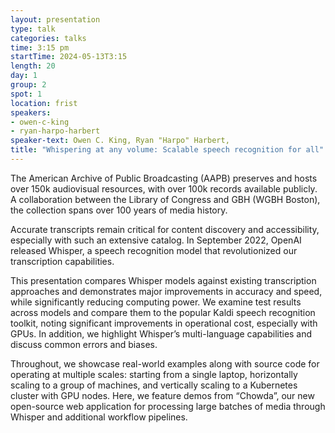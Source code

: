 ```yaml
---
layout: presentation
type: talk
categories: talks
time: 3:15 pm
startTime: 2024-05-13T3:15
length: 20
day: 1
group: 2
spot: 1
location: frist
speakers:
- owen-c-king
- ryan-harpo-harbert
speaker-text: Owen C. King, Ryan "Harpo" Harbert, 
title: "Whispering at any volume: Scalable speech recognition for all"
---
```

The American Archive of Public Broadcasting (AAPB) preserves and hosts over 150k audiovisual resources, with over 100k records available publicly. A collaboration between the Library of Congress and GBH (WGBH Boston), the collection spans over 100 years of media history.

Accurate transcripts remain critical for content discovery and accessibility, especially with such an extensive catalog. In September 2022, OpenAI released Whisper, a speech recognition model that revolutionized our transcription capabilities.

This presentation compares Whisper models against existing transcription approaches and demonstrates major improvements in accuracy and speed, while significantly reducing computing power. We examine test results across models and compare them to the popular Kaldi speech recognition toolkit, noting significant improvements in operational cost, especially with GPUs. In addition, we highlight Whisper’s multi-language capabilities and discuss common errors and biases.

Throughout, we showcase real-world examples along with source code for operating at multiple scales: starting from a single laptop, horizontally scaling to a group of machines, and vertically scaling to a Kubernetes cluster with GPU nodes. Here, we feature demos from “Chowda”, our new open-source web application for processing large batches of media through Whisper and additional workflow pipelines.
